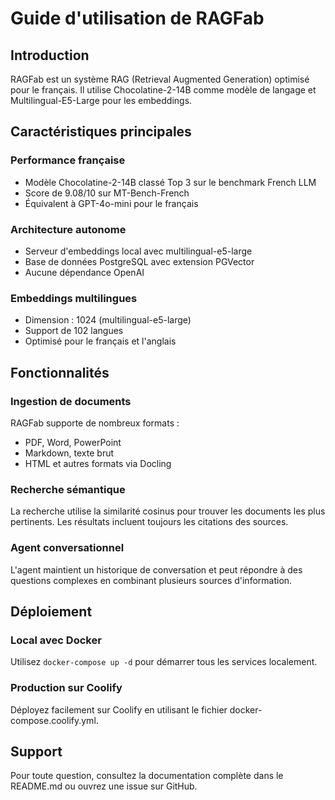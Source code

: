 # Guide d'utilisation de RAGFab

## Introduction

RAGFab est un système RAG (Retrieval Augmented Generation) optimisé pour le français. Il utilise Chocolatine-2-14B comme modèle de langage et Multilingual-E5-Large pour les embeddings.

## Caractéristiques principales

### Performance française
- Modèle Chocolatine-2-14B classé Top 3 sur le benchmark French LLM
- Score de 9.08/10 sur MT-Bench-French
- Équivalent à GPT-4o-mini pour le français

### Architecture autonome
- Serveur d'embeddings local avec multilingual-e5-large
- Base de données PostgreSQL avec extension PGVector
- Aucune dépendance OpenAI

### Embeddings multilingues
- Dimension : 1024 (multilingual-e5-large)
- Support de 102 langues
- Optimisé pour le français et l'anglais

## Fonctionnalités

### Ingestion de documents
RAGFab supporte de nombreux formats :
- PDF, Word, PowerPoint
- Markdown, texte brut
- HTML et autres formats via Docling

### Recherche sémantique
La recherche utilise la similarité cosinus pour trouver les documents les plus pertinents. Les résultats incluent toujours les citations des sources.

### Agent conversationnel
L'agent maintient un historique de conversation et peut répondre à des questions complexes en combinant plusieurs sources d'information.

## Déploiement

### Local avec Docker
Utilisez `docker-compose up -d` pour démarrer tous les services localement.

### Production sur Coolify
Déployez facilement sur Coolify en utilisant le fichier docker-compose.coolify.yml.

## Support

Pour toute question, consultez la documentation complète dans le README.md ou ouvrez une issue sur GitHub.

